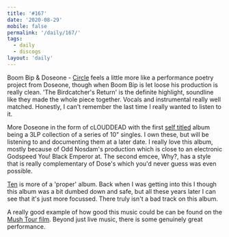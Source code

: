 ```yaml
---
title: '#167'
date: '2020-08-29'
mobile: false
permalink: '/daily/167/'
tags:
  - daily
  - discogs
layout: 'daily'
---
```


Boom Bip & Doseone - [Circle](https://www.discogs.com/Boom-Bip-Doseone-Circle/release/1308912) feels a little more like a performance poetry project from Doseone, though when Boom Bip is let loose his production is really clean. 'The Birdcatcher's Return' is the definite highlight, soundline like they made the whole piece together. Vocals and instrumental really well matched. Honestly, I can't remember the last time I really wanted to listen to it.

More Doseone in the form of cLOUDDEAD with the first [self titled](https://www.discogs.com/cLOUDDEAD-cLOUDDEAD/release/24561) album being a 3LP collection of a series of 10" singles. I own these, but will be listening to and documenting them at a later date. I really love this album, mostly because of Odd Nosdam's production which is close to an electronic Godspeed You! Black Emperor at. The second emcee, Why?, has a style that is really complementary of Dose's which you'd never guess was even possible.

[Ten](https://www.discogs.com/cLOUDDEAD-Ten/release/240689) is more of a 'proper' album. Back when I was getting into this I though this album was a bit dumbed down and safe, but all these years later I can see that it's just more focussed. There truly isn't a bad track on this album.

A really good example of how good this music could be can be found on the [Mush Tour film](https://www.youtube.com/watch?v=O01uEX6ElgQ). Beyond just live music, there is some genuinely great performance.
